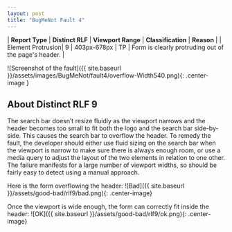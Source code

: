 ```yaml
---
layout: post
title: "BugMeNot Fault 4"
---
```

| **Report Type** | **Distinct RLF** | **Viewport Range** | **Classification** | **Reason** |
| Element Protrusion| 9 | 403px-678px | TP | Form is clearly protruding out of the page's header. | 

![Screenshot of the fault]({{ site.baseurl }}/assets/images/BugMeNot/fault4/overflow-Width540.png){: .center-image }

## About Distinct RLF 9

The search bar doesn’t resize fluidly as the viewport narrows and the header becomes too small to fit both the logo and the search bar side-by-side. This causes the search bar to overflow the header. To remedy the fault, the developer should either use fluid sizing on the search bar when the viewport is narrow to make sure there is always enough room, or use a media query to adjust the layout of the two elements in relation to one other. The failure manifests for a large number of viewport widths, so should be fairly easy to detect using a manual approach.

Here is the form overflowing the header:
![Bad]({{ site.baseurl }}/assets/good-bad/rlf9/bad.png){: .center-image}

Once the viewport is wide enough, the form can correctly fit inside the header:
![OK]({{ site.baseurl }}/assets/good-bad/rlf9/ok.png){: .center-image}
